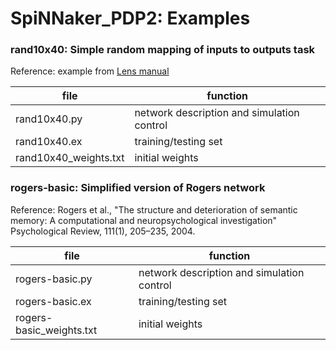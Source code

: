 SpiNNaker_PDP2: Examples
========================

### rand10x40: Simple random mapping of inputs to outputs task

Reference: example from [Lens manual](https://ni.cmu.edu/~plaut/Lens/Manual/Example/rand10x40.html)

file                     | function
-------------------------|-------------------------------------------
rand10x40.py             | network description and simulation control
rand10x40.ex             | training/testing set
rand10x40_weights.txt    | initial weights


### rogers-basic: Simplified version of Rogers network

Reference: Rogers et al., "The structure and deterioration of semantic
memory: A computational and neuropsychological investigation"
Psychological Review, 111(1), 205–235, 2004.

file                     | function
-------------------------|-------------------------------------------
rogers-basic.py          | network description and simulation control
rogers-basic.ex          | training/testing set
rogers-basic_weights.txt | initial weights